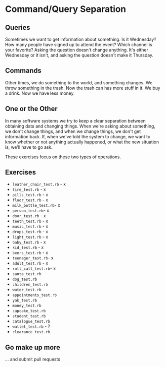 # Command/Query Separation

## Queries

Sometimes we want to get information about something. Is it Wednesday? How many people have signed up to attend the event? Which channel is your favorite? Asking the question doesn't change anything. It's either Wednesday or it isn't, and asking the question doesn't make it Thursday.

## Commands

Other times, we do something to the world, and something changes. We throw something in the trash. Now the trash can has more stuff in it. We buy a drink. Now we have less money.

## One or the Other

In many software systems we try to keep a clear separation between obtaining data and changing things. When we're asking about something, we don't change things, and when we change things, we don't get information back. If, when we've told the system to change, we want to know whether or not anything actually happened, or what the new situation is, we'll have to go ask.

These exercises focus on these two types of operations.

## Exercises

- `leather_chair_test.rb` - x
- `tire_test.rb` - x
- `pills_test.rb` - x
- `floor_test.rb` - x
- `milk_bottle_test.rb`- x
- `person_test.rb`- x
- `door_test.rb` - x
- `teeth_test.rb` - x
- `music_test.rb` - x
- `drops_test.rb` - x
- `light_test.rb` - x
- `baby_test.rb` - x
- `kid_test.rb` - x
- `beers_test.rb` - x
- `teenager_test.rb`- x
- `adult_test.rb` - x
- `roll_call_test.rb`- x
- `santa_test.rb`
- `dog_test.rb`
- `children_test.rb`
- `water_test.rb`
- `appointments_test.rb`
- `yak_test.rb`
- `money_test.rb`
- `cupcake_test.rb`
- `student_test.rb`
- `catalogue_test.rb`
- `wallet_test.rb` - ?
- `clearance_test.rb`

## Go make up more

... and submit pull requests
